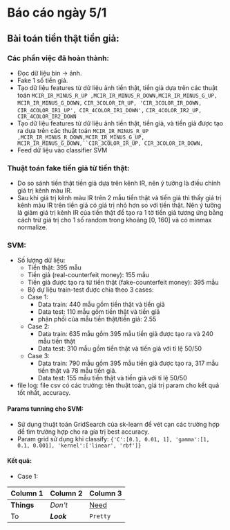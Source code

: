 
# Báo cáo ngày 5/1

## Bài toán tiền thật tiền giả:

### Các phần việc đã hoàn thành:
- Đọc dữ liệu bin -> ảnh.
- Fake 1 số tiền giả.
- Tạo dữ liệu features từ dữ liệu ảnh tiền thật, tiền giả dựa trên các thuật toán `MCIR_IR_MINUS_R_UP ,MCIR_IR_MINUS_R_DOWN,MCIR_IR_MINUS_G_UP, MCIR_IR_MINUS_G_DOWN,`
`CIR_3COLOR_IR_UP, 'CIR_3COLOR_IR_DOWN, CIR_4COLOR_IR1_UP', CIR_4COLOR_IR1_DOWN',` `CIR_4COLOR_IR2_UP, CIR_4COLOR_IR2_DOWN`
- Tạo dữ liệu features từ dữ liệu ảnh tiền thật, tiền giả, và tiền giả được tạo ra dựa trên các thuật toán `MCIR_IR_MINUS_R_UP ,MCIR_IR_MINUS_R_DOWN,MCIR_IR_MINUS_G_UP, MCIR_IR_MINUS_G_DOWN,``CIR_3COLOR_IR_UP, CIR_3COLOR_IR_DOWN,`
- Feed dữ liệu vào classifier SVM

### Thuật toán fake tiền giả từ tiền thật:
- Do so sánh tiền thật tiền giả dựa trên kênh IR, nên ý tưởng là điều chỉnh giá trị kênh màu IR. 
- Sau khi giá trị kênh màu IR trên 2 mẫu tiền thật và tiền giả thì thấy giá trị kênh màu IR trên tiền giả có giá trị nhỏ hơn so với tiền thật. Nên ý tưởng là giảm giá trị kênh IR của tiền thật để tạo ra 1 tờ tiền giả tương ứng bằng cách trừ giá trị cho 1 số random trong khoảng [0, 160] và có minmax normalize.

### SVM:
- Số lượng dữ liệu:
	- Tiền thật: 395 mẫu
	- Tiền giả (real-counterfeit money): 155 mẫu
	- Tiền giả được tạo ra từ tiền thật (fake-counterfeit money): 395 mẫu
	- Bộ dự liệu train-test được chia theo 3 cases:
	- Case 1:
		- Data train: 440 mẫu gồm tiền thật và tiền giả
		- Data test: 110 mẫu gồm tiền thật và tiền giả
		- phân phối của mẫu tiền thật/tiền giả: 2.55
	- Case 2:
		- Data train: 635 mẫu gồm 395 mẫu tiền giả được tạo ra và 240 mẫu tiền thật
		- Data test: 310 mẫu gồm tiền thật và tiền giả với tỉ lệ 50/50
	- Case 3:
		- Data train: 790 mẫu gồm 395 mẫu tiền giả được tạo ra, 317 mẫu tiền thật và 78 mẫu tiền giả.
		- Data test: 155 mẫu tiền thật và tiền giả với tỉ lệ 50/50
- file log: file csv có các trường: tên thuật toán, giá trị param cho kết quả tốt nhất, accuracy.

#### Params tunning cho SVM:
- Sử dụng thuật toán GridSearch của sk-learn để vét cạn các trường hợp để tìm trường hợp cho ra gía trị best accuracy.
- Param grid sử dụng khi classify: `{'C':[0.1, 0.01, 1], 'gamma':[1, 0.1, 0.001], 'kernel':['linear', 'rbf']}`

#### Kết quả:
- Case 1:

Column 1 | Column 2 | Column 3
--- | --- | ---
**Things** | _Don't_ | [Need](http://makeuseof.com)
To | *__Look__* | `Pretty`
